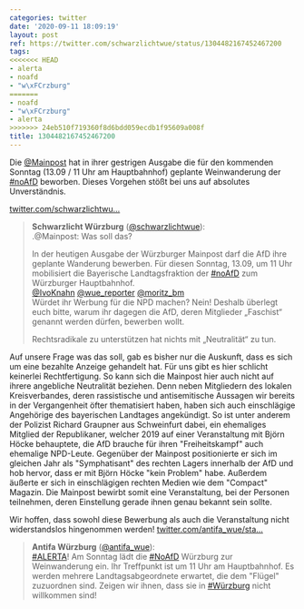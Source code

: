 ```yaml
---
categories: twitter
date: '2020-09-11 18:09:19'
layout: post
ref: https://twitter.com/schwarzlichtwue/status/1304482167452467200
tags:
<<<<<<< HEAD
- alerta
- noafd
- "w\xFCrzburg"
=======
- noafd
- "w\xFCrzburg"
- alerta
>>>>>>> 24eb510f719360f8d6bdd059ecdb1f95609a008f
title: 1304482167452467200
---
```

Die [@Mainpost](https://twitter.com/Mainpost) hat in ihrer gestrigen Ausgabe die für den kommenden Sonntag (13.09 / 11 Uhr am Hauptbahnhof) geplante Weinwanderung der [#noAfD](/t/noafd) beworben. Dieses Vorgehen stößt bei uns auf absolutes Unverständnis.

[twitter.com/schwarzlichtwu…](https://twitter.com/schwarzlichtwue/status/1304157815267897345?s=19)
> <b>Schwarzlicht Würzburg</b> ([@schwarzlichtwue](https://twitter.com/schwarzlichtwue)):  
>.@Mainpost: Was soll das?  
>  
>  
>  
>In der heutigen Ausgabe der Würzburger Mainpost darf die AfD ihre geplante Wanderung bewerben. Für diesen Sonntag, 13.09, um 11 Uhr mobilisiert die Bayerische Landtagsfraktion der [#noAfD](/t/noafd) zum Würzburger Hauptbahnhof.   
>[@IvoKnahn](https://twitter.com/IvoKnahn) [@wue_reporter](https://twitter.com/wue_reporter) [@moritz_bm](https://twitter.com/moritz_bm)  
>Würdet ihr Werbung für die NPD machen? Nein! Deshalb überlegt euch bitte, warum ihr dagegen die AfD, deren Mitglieder „Faschist“ genannt werden dürfen, bewerben wollt.  
>  
>  
>  
>Rechtsradikale zu unterstützen hat nichts mit „Neutralität“ zu tun.  


Auf unsere Frage was das soll, gab es bisher nur die Auskunft, dass es sich um eine bezahlte Anzeige gehandelt hat. Für uns gibt es hier schlicht keinerlei Rechtfertigung. So kann sich die Mainpost hier auch nicht auf ihrere angebliche Neutralität beziehen.
Denn neben Mitgliedern des lokalen Kreisverbandes, deren rassistische und antisemitische Aussagen wir bereits in der Vergangenheit öfter thematisiert haben, haben sich auch einschlägige Angehörige des bayerischen Landtages angekündigt.
So ist unter anderem der Polizist Richard Graupner aus Schweinfurt dabei, ein ehemaliges Mitglied der Republikaner, welcher 2019 auf einer Veranstaltung mit Björn Höcke behauptete, die AfD brauche für ihren "Freiheitskampf" auch ehemalige NPD-Leute.
Gegenüber der Mainpost positionierte er sich im gleichen Jahr als "Symphatisant" des rechten Lagers innerhalb der AfD und hob hervor, dass er mit Björn Höcke "kein Problem" habe. Außerdem äußerte er sich in einschlägigen rechten Medien wie dem "Compact" Magazin.
Die Mainpost bewirbt somit eine Veranstaltung, bei der Personen teilnehmen, deren Einstellung gerade ihnen genau bekannt sein sollte. 

Wir hoffen, dass sowohl diese Bewerbung als auch die Veranstaltung nicht widerstandslos hingenommen werden!
[twitter.com/antifa_wue/sta…](https://twitter.com/antifa_wue/status/1304488763272372227?s=19)
> <b>Antifa Würzburg</b> ([@antifa_wue](https://twitter.com/antifa_wue)):  
>[#ALERTA](/t/alerta)! Am Sonntag lädt die [#NoAfD](/t/noafd) Würzburg zur Weinwanderung ein. Ihr Treffpunkt ist um 11 Uhr am Hauptbahnhof. Es werden mehrere Landtagsabgeordnete erwartet, die dem "Flügel" zuzuordnen sind. Zeigen wir ihnen, dass sie in [#Würzburg](/t/würzburg) nicht willkommen sind!   

